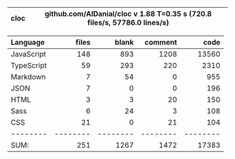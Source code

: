 | cloc | github.com/AlDanial/cloc v 1.88 T=0.35 s (720.8 files/s, 57786.0 lines/s) |
| ---- | ------------------------------------------------------------------------- |


| Language   |    files |    blank |  comment |     code |
| :--------- | -------: | -------: | -------: | -------: |
| JavaScript |      148 |      893 |     1208 |    13560 |
| TypeScript |       59 |      293 |      220 |     2310 |
| Markdown   |        7 |       54 |        0 |      955 |
| JSON       |        7 |        0 |        0 |      196 |
| HTML       |        3 |        3 |       20 |      150 |
| Sass       |        6 |       24 |        3 |      108 |
| CSS        |       21 |        0 |       21 |      104 |
| --------   | -------- | -------- | -------- | -------- |
| SUM:       |      251 |     1267 |     1472 |    17383 |
